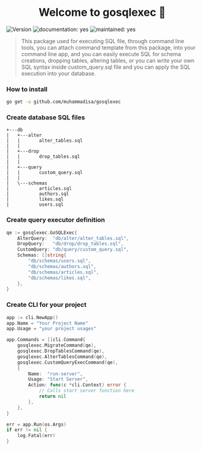 <h1 align="center">Welcome to gosqlexec 👋</h1>
<p>
  <img alt="Version" src="https://img.shields.io/badge/version-1.0.1-blue.svg?cacheSeconds=2592000" />
  <img alt="documentation: yes" src="https://img.shields.io/badge/Documentation-Yes-green.svg" />
  <img alt="maintained: yes" src="https://img.shields.io/badge/Maintained-Yes-green.svg" />
</p>


>This package used for executing SQL file, through command line tools, you can attach command template from this package, into your command line app, and you can easily execute SQL for schema creations, dropping tables, altering tables, or you can write your own SQL syntax inside custom_query.sql file and you can apply the SQL execution into your database.



### How to install

```bash
go get -u github.com/muhammadisa/gosqlexec
```



### Create database SQL files

```
+---db
|   +---alter
|   |       alter_tables.sql
|   |
|   +---drop
|   |       drop_tables.sql
|   |
|   +---query
|   |       custom_query.sql
|   |
|   \---schemas
|           articles.sql
|           authors.sql
|           likes.sql
|           users.sql
```



### Create query executor definition

```go
qe := gosqlexec.GoSQLExec{
    AlterQuery:  "db/alter/alter_tables.sql",
    DropQuery:   "db/drop/drop_tables.sql",
    CustomQuery: "db/query/custom_query.sql",
    Schemas: []string{
        "db/schemas/users.sql",
        "db/schemas/authors.sql",
        "db/schemas/articles.sql",
        "db/schemas/likes.sql",
    },
}
```



### Create CLI for your project

```go
app := cli.NewApp()
app.Name = "Your Project Name"
app.Usage = "your project usages"

app.Commands = []cli.Command{
    gosqlexec.MigrateCommand(qe),
    gosqlexec.DropTablesCommand(qe),
    gosqlexec.AlterTablesCommand(qe),
    gosqlexec.CustomQueryExecCommand(qe),
    {
        Name:  "run-server",
        Usage: "Start Server",
        Action: func(c *cli.Context) error {
            // Calls start server function here
            return nil
        },
    },
}

err = app.Run(os.Args)
if err != nil {
    log.Fatal(err)
}
```

